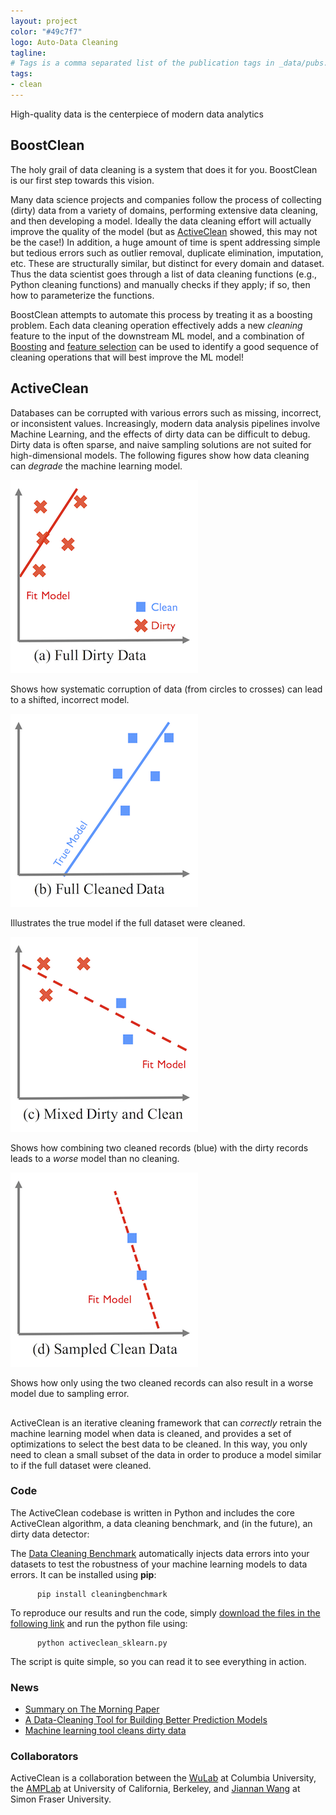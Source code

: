 ```yaml
---
layout: project
color: "#49c7f7"
logo: Auto-Data Cleaning 
tagline: 
# Tags is a comma separated list of the publication tags in _data/pubs.yml
tags: 
- clean
---
```



<div class="callout">
High-quality data is the centerpiece of modern data analytics
</div>

## BoostClean <a name="boostclean"></a>

The holy grail of data cleaning is a system that does it for you.  BoostClean is our first step towards this vision.

Many data science projects and companies follow the process of collecting (dirty) data from a variety of domains, performing extensive data cleaning, and then developing a model.  Ideally the data cleaning effort will actually improve the quality of the model (but as [ActiveClean](#activeclean) showed, this may not be the case!)  In addition, a huge amount of time is spent addressing simple but tedious errors such as  outlier removal, duplicate elimination, imputation, etc.  These are structurally similar, but distinct for every domain and dataset.  Thus the data scientist goes through a list of data cleaning functions (e.g., Python cleaning functions) and manually checks if they apply; if so, then how to parameterize the functions.  

BoostClean attempts to automate this process by treating it as a boosting problem.  Each data cleaning operation effectively adds a new *cleaning* feature to the input of the downstream ML model, and a combination of [Boosting](https://en.m.wikipedia.org/wiki/Boosting_(machine_learning)) and [feature selection](https://en.m.wikipedia.org/wiki/Feature_selection) can be used to identify a good sequence of cleaning operations that will best improve the ML model!

## ActiveClean <a name="activeclean"></a>

Databases can be corrupted with various errors such as missing, incorrect,
or inconsistent values. Increasingly, modern data analysis
pipelines involve Machine Learning, and the effects of dirty data
can be difficult to debug. Dirty data is often sparse, and naive sampling
solutions are not suited for high-dimensional models. 
The following figures show how data cleaning can _degrade_ the machine learning model.  


<div>
  <div class="subfig">
    <img src="./files/images/activeclean/fig1.png"/>
    <p>
      Shows how systematic corruption of data (from circles to crosses) can lead to a shifted, incorrect model.  
    </p>
  </div>
  <div class="subfig">
    <img src="./files/images/activeclean/fig2.png"/>
    <p>
      Illustrates the true model if the full dataset were cleaned.
    </p>
  </div>
  <div class="subfig">
    <img src="./files/images/activeclean/fig3.png"/>
    <p>
      Shows how combining two cleaned records (blue) with the dirty records leads to a <i>worse</i> model than no cleaning.
    </p>
  </div>
  <div class="subfig">
    <img src="./files/images/activeclean/fig4.png"/>
    <p>
      Shows how only using the two cleaned records can also result in a worse model due to sampling error.
    </p>
  </div>
  <div style="clear:both; height: 2px;"></div>
</div>




ActiveClean is an iterative cleaning framework that can *correctly* retrain the machine learning model 
when data is cleaned, and provides a set of optimizations to select the best data to be cleaned.
In this way, you only need to clean a small subset of the data in order to produce a model similar
to if the full dataset were cleaned.


### Code

The ActiveClean codebase is written in Python and includes the core ActiveClean algorithm, a data cleaning
benchmark, and (in the future), an dirty data detector:

The [Data Cleaning Benchmark](https://github.com/sjyk/datacleaning-benchmark) automatically injects data errors into your datasets to test the robustness
of your machine learning models to data errors.  It can be installed using **pip**:

          pip install cleaningbenchmark


To reproduce our results and run the code, simply [download the files in the following link](https://www.dropbox.com/sh/r2vv252m5lnqpmm/AAAMj0WRaZX9EKH_8dLOHQpIa?dl=0) and run the python file using:

          python activeclean_sklearn.py 

The script is quite simple, so you can read it to see everything in action.

### News

* [Summary on The Morning Paper](https://blog.acolyer.org/2017/10/04/activeclean-interactive-data-cleaning-for-statistical-modeling/)
* [A Data-Cleaning Tool for Building Better Prediction Models](http://datascience.columbia.edu/data-cleaning-tool-building-better-prediction-models)
* [Machine learning tool cleans dirty data](https://gcn.com/articles/2016/10/19/activeclean-big-data.aspx)

### Collaborators

ActiveClean is a collaboration between the [WuLab](http://eugenewu.net/lab.html) at Columbia University, the [AMPLab](https://amplab.cs.berkeley.edu) at University of California, Berkeley, and [Jiannan Wang](https://www.sfu.ca/computing/people/faculty/jiannanwang.html) at Simon Fraser University.


